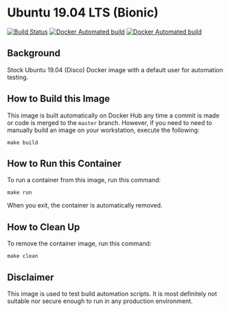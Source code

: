 # Ubuntu 19.04 LTS (Bionic)

[![Build Status](https://travis-ci.org/strongbrent/docker-ubuntu1904-testuser.svg?branch=master)](https://travis-ci.org/strongbrent/docker-ubuntu1904-testuser) [![Docker Automated build](https://img.shields.io/docker/cloud/automated/strongbrent/docker-ubuntu1904-testuser.svg)](https://cloud.docker.com/repository/docker/strongbrent/docker-ubuntu1904-testuser) [![Docker Automated build](https://img.shields.io/docker/cloud/build/strongbrent/docker-ubuntu1904-testuser.svg)](https://cloud.docker.com/repository/docker/strongbrent/docker-ubuntu1904-testuser/builds)

## Background
Stock Ubuntu 19.04 (Disco) Docker image with a default user for automation testing.

## How to Build this Image

This image is built automatically on Docker Hub any time a commit is made or code is merged to the `master` branch. However, if you need to need to manually build an image on your workstation, execute the following:
```
make build
```

## How to Run this Container

To run a container from this image, run this command:
```
make run
```
When you exit, the container is automatically removed.

## How to Clean Up
To remove the container image, run this command:
```
make clean
```

## Disclaimer 

This image is used to test build automation scripts. It is most definitely not suitable nor secure enough to run in any production environment.
